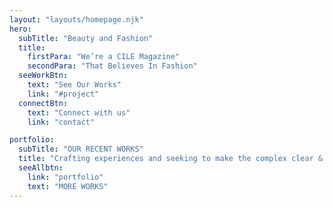 ```yaml
---
layout: "layouts/homepage.njk"
hero:
  subTitle: "Beauty and Fashion"
  title:
    firstPara: "We’re a CILE Magazine"
    secondPara: "That Believes In Fashion"
  seeWorkBtn:
    text: "See Our Works"
    link: "#project"
  connectBtn: 
    text: "Connect with us"
    link: "contact"

portfolio:
  subTitle: "OUR RECENT WORKS"
  title: "Crafting experiences and seeking to make the complex clear & beautiful."
  seeAllbtn:
    link: "portfolio"
    text: "MORE WORKS"
---
```

